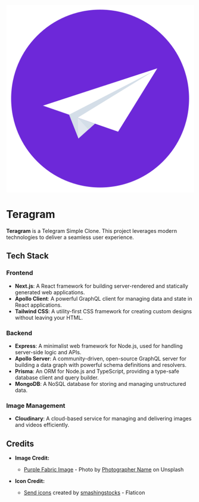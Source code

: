 
![alt](./client/public/logo.png)

# Teragram

**Teragram** is a Telegram Simple Clone. This project leverages modern technologies to deliver a seamless user experience.

## Tech Stack

### Frontend

- **Next.js**: A React framework for building server-rendered and statically generated web applications.
- **Apollo Client**: A powerful GraphQL client for managing data and state in React applications.
- **Tailwind CSS**: A utility-first CSS framework for creating custom designs without leaving your HTML.

### Backend

- **Express**: A minimalist web framework for Node.js, used for handling server-side logic and APIs.
- **Apollo Server**: A community-driven, open-source GraphQL server for building a data graph with powerful schema definitions and resolvers.
- **Prisma**: An ORM for Node.js and TypeScript, providing a type-safe database client and query builder.
- **MongoDB**: A NoSQL database for storing and managing unstructured data.

### Image Management

- **Cloudinary**: A cloud-based service for managing and delivering images and videos efficiently.

## Credits

- **Image Credit:**
  - [Purple Fabric Image](https://unsplash.com/photos/a-close-up-of-a-purple-fabric-t9jt6kENW_U?utm_content=creditShareLink&utm_medium=referral&utm_source=unsplash) - Photo by [Photographer Name](https://unsplash.com/@username) on Unsplash

- **Icon Credit:**
  - [Send icons](https://www.flaticon.com/free-icons/send) created by [smashingstocks](https://www.flaticon.com/authors/smashingstocks) - Flaticon
